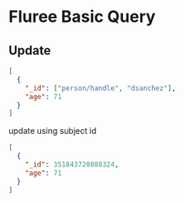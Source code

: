 # Fluree Basic Query
## Update
``` json
[
  {
    "_id": ["person/handle", "dsanchez"],
    "age": 71
  }
]
```
update using subject id
``` json
[
  {
    "_id": 351843720888324,
    "age": 71
  }
]
```
